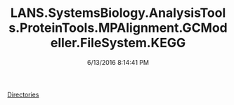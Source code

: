 ﻿---
title: LANS.SystemsBiology.AnalysisTools.ProteinTools.MPAlignment.GCModeller.FileSystem.KEGG
date: 6/13/2016 8:14:41 PM
---

[Directories](T-LANS.SystemsBiology.AnalysisTools.ProteinTools.MPAlignment.GCModeller.FileSystem.KEGG.Directories.html)
